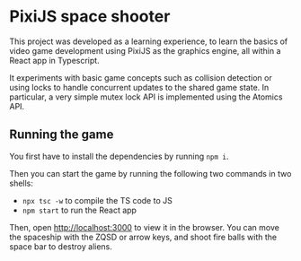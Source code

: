 # PixiJS space shooter

This project was developed as a learning experience, to learn the basics of video game development using PixiJS as the graphics engine, all within a React app in Typescript.

It experiments with basic game concepts such as collision detection or using locks to handle concurrent updates to the shared game state. In particular, a very simple mutex lock API is implemented using the Atomics API.

## Running the game

You first have to install the dependencies by running `npm i`.

Then you can start the game by running the following two commands in two shells:

- `npx tsc -w` to compile the TS code to JS
- `npm start` to run the React app

Then, open [http://localhost:3000](http://localhost:3000) to view it in the browser. You can move the spaceship with the ZQSD or arrow keys, and shoot fire balls with the space bar to destroy aliens.
